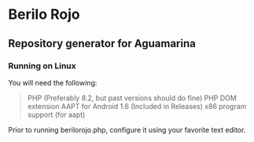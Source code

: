 # Berilo Rojo
## Repository generator for Aguamarina

### Running on Linux
You will need the following:
> PHP (Preferably 8.2, but past versions should do fine)
> PHP DOM extension
> AAPT for Android 1.6 (Included in Releases)
> x86 program support (for aapt)

Prior to running berilorojo.php, configure it using your favorite text editor.